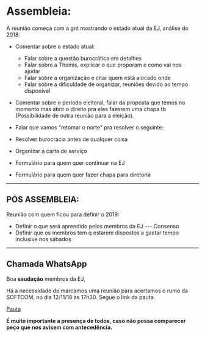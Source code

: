 # Assembleia:

A reunião começa com a gnt mostrando o estado atual da EJ, análise do 2018:
- Comentar sobre o estado atual:
	- Falar sobre a questão burocrática em detalhes
	- Falar sobre a Themis, explicar o que proporam e como vai nos ajudar
	- Falar sobre a organização e citar quem está alocado onde
	- Falar sobre a dificuldade de organizar, reuniões devido ao tempo disponível

- Comentar sobre o período eleitoral, falar da proposta que temos no momento mas abrir o direito pra eles fazerem uma chapa tb (Possibilidade de outra reunião
para a eleição).

- Falar que vamos "retomar o norte" pra resolver o seguinte:
- Resolver burocracia antes de qualquer coisa
- Organizar a carta de serviço

- Formulário para quem quer continuar na EJ
- Formulário para quem quer fazer chapa para diretoria

-----

## PÓS ASSEMBLEIA:

Reunião com quem ficou para definir o 2019:

- Definir o que será aprendido pelos membros da EJ --- Consenso
- Definir que os membros tem q estarem dispostos a gastar tempo inclusive nos sábados

-----

## Chamada WhatsApp

Boa __saudação__ membros da EJ,

Há a necessidade de marcamos uma reunião para acertamos o rumo da SOFTCOM, no dia 12/11/18 às 17h30. Segue o link da pauta.

[Pauta](https://github.com/SOFTCOM-EJ/reunioes/blob/master/roteiro_12_10_18.md)

**É muito importante a presença de todos, caso não possa comparecer peço que nos avisem com antecedência.**
